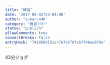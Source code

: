 ```yaml
---
title: "練習"
date: '2017-05-02T20:04:00'
author: "subaru44k"
category: "練習(中)"
status: "publish"
allowComments: true
convertBreaks: false
entryHash: "7418590151a47e792f8fa57f46ee079e"
---
```

43分ジョグ
